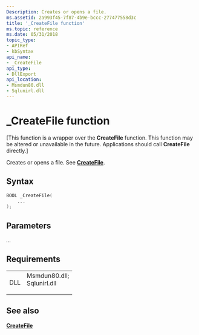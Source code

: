 ```yaml
---
Description: Creates or opens a file.
ms.assetid: 2a993f45-7f87-4b9e-bccc-277477558d3c
title: '_CreateFile function'
ms.topic: reference
ms.date: 05/31/2018
topic_type: 
- APIRef
- kbSyntax
api_name: 
- _CreateFile
api_type: 
- DllExport
api_location: 
- Msmdun80.dll
- Sqlunirl.dll
---
```


# \_CreateFile function

\[This function is a wrapper over the **CreateFile** function. This function may be altered or unavailable in the future. Applications should call **CreateFile** directly.\]

Creates or opens a file. See [**CreateFile**](https://docs.microsoft.com/windows/desktop/api/fileapi/nf-fileapi-createfilea).

## Syntax


```C++
BOOL _CreateFile(
    ...
);
```



## Parameters

<dl> <dt>

*...* 
</dt> <dd></dd> </dl>

## Requirements



|                |                                                                                                                                                             |
|----------------|-------------------------------------------------------------------------------------------------------------------------------------------------------------|
| DLL<br/> | <dl> <dt>Msmdun80.dll; </dt> <dt>Sqlunirl.dll</dt> </dl> |



## See also

<dl> <dt>

[**CreateFile**](https://docs.microsoft.com/windows/desktop/api/fileapi/nf-fileapi-createfilea)
</dt> </dl>

 

 




